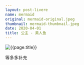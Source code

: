 ```yaml
---
layout: post-livere
name: mermaid
original: mermaid-original.jpeg
thumbnail: mermaid-thumbnail.jpeg
date: 2020-04-01
title: 公主 - 美人鱼
---
```


![{{page.title}}](/gallery/paintings/{{page.original}})

等多多补充